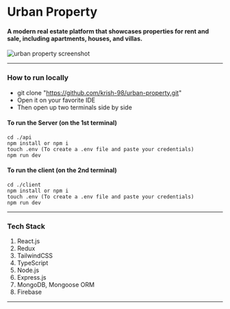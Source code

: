 # Urban Property

#### A modern real estate platform that showcases properties for rent and sale, including apartments, houses, and villas.

![urban property screenshot](https://muralikrishnan.vercel.app/assets/urbanproperty-C7vb1zT7.png)

---

### How to run locally

- git clone "https://github.com/krish-98/urban-property.git"
- Open it on your favorite IDE
- Then open up two terminals side by side

#### To run the Server (on the 1st terminal)

```
cd ./api
npm install or npm i
touch .env (To create a .env file and paste your credentials)
npm run dev
```

#### To run the client (on the 2nd terminal)

```
cd ./client
npm install or npm i
touch .env (To create a .env file and paste your credentials)
npm run dev
```

---

### Tech Stack

1. React.js
2. Redux
3. TailwindCSS
4. TypeScript
5. Node.js
6. Express.js
7. MongoDB, Mongoose ORM
8. Firebase

---
